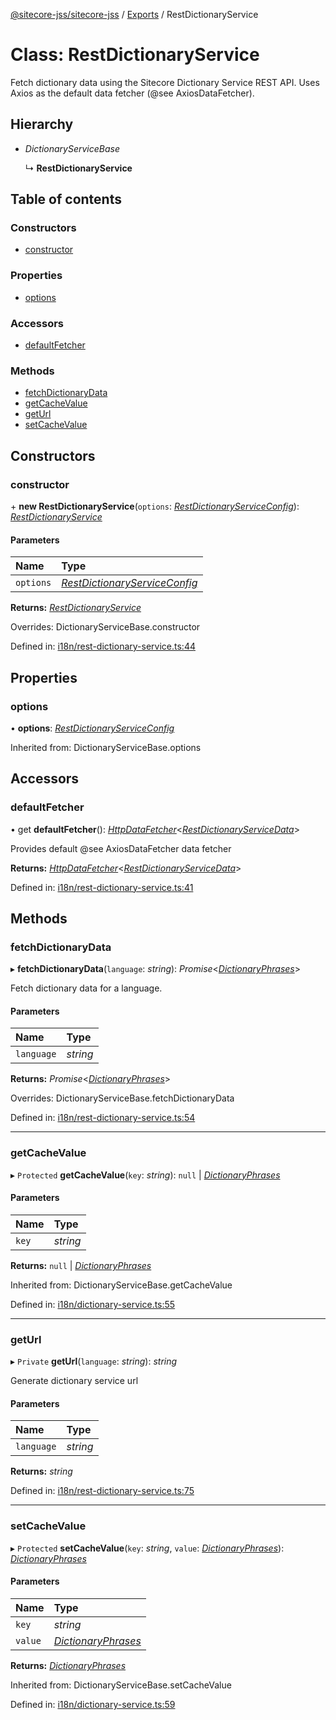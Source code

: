 [@sitecore-jss/sitecore-jss](../README.md) / [Exports](../modules.md) / RestDictionaryService

# Class: RestDictionaryService

Fetch dictionary data using the Sitecore Dictionary Service REST API.
Uses Axios as the default data fetcher (@see AxiosDataFetcher).

## Hierarchy

- *DictionaryServiceBase*

  ↳ **RestDictionaryService**

## Table of contents

### Constructors

- [constructor](restdictionaryservice.md#constructor)

### Properties

- [options](restdictionaryservice.md#options)

### Accessors

- [defaultFetcher](restdictionaryservice.md#defaultfetcher)

### Methods

- [fetchDictionaryData](restdictionaryservice.md#fetchdictionarydata)
- [getCacheValue](restdictionaryservice.md#getcachevalue)
- [getUrl](restdictionaryservice.md#geturl)
- [setCacheValue](restdictionaryservice.md#setcachevalue)

## Constructors

### constructor

\+ **new RestDictionaryService**(`options`: [*RestDictionaryServiceConfig*](../modules.md#restdictionaryserviceconfig)): [*RestDictionaryService*](restdictionaryservice.md)

#### Parameters

| Name | Type |
| :------ | :------ |
| `options` | [*RestDictionaryServiceConfig*](../modules.md#restdictionaryserviceconfig) |

**Returns:** [*RestDictionaryService*](restdictionaryservice.md)

Overrides: DictionaryServiceBase.constructor

Defined in: [i18n/rest-dictionary-service.ts:44](https://github.com/Sitecore/jss/blob/94a2bbf1/packages/sitecore-jss/src/i18n/rest-dictionary-service.ts#L44)

## Properties

### options

• **options**: [*RestDictionaryServiceConfig*](../modules.md#restdictionaryserviceconfig)

Inherited from: DictionaryServiceBase.options

## Accessors

### defaultFetcher

• get **defaultFetcher**(): [*HttpDataFetcher*](../modules.md#httpdatafetcher)<[*RestDictionaryServiceData*](../modules.md#restdictionaryservicedata)\>

Provides default @see AxiosDataFetcher data fetcher

**Returns:** [*HttpDataFetcher*](../modules.md#httpdatafetcher)<[*RestDictionaryServiceData*](../modules.md#restdictionaryservicedata)\>

Defined in: [i18n/rest-dictionary-service.ts:41](https://github.com/Sitecore/jss/blob/94a2bbf1/packages/sitecore-jss/src/i18n/rest-dictionary-service.ts#L41)

## Methods

### fetchDictionaryData

▸ **fetchDictionaryData**(`language`: *string*): *Promise*<[*DictionaryPhrases*](../interfaces/dictionaryphrases.md)\>

Fetch dictionary data for a language.

#### Parameters

| Name | Type |
| :------ | :------ |
| `language` | *string* |

**Returns:** *Promise*<[*DictionaryPhrases*](../interfaces/dictionaryphrases.md)\>

Overrides: DictionaryServiceBase.fetchDictionaryData

Defined in: [i18n/rest-dictionary-service.ts:54](https://github.com/Sitecore/jss/blob/94a2bbf1/packages/sitecore-jss/src/i18n/rest-dictionary-service.ts#L54)

___

### getCacheValue

▸ `Protected` **getCacheValue**(`key`: *string*): ``null`` \| [*DictionaryPhrases*](../interfaces/dictionaryphrases.md)

#### Parameters

| Name | Type |
| :------ | :------ |
| `key` | *string* |

**Returns:** ``null`` \| [*DictionaryPhrases*](../interfaces/dictionaryphrases.md)

Inherited from: DictionaryServiceBase.getCacheValue

Defined in: [i18n/dictionary-service.ts:55](https://github.com/Sitecore/jss/blob/94a2bbf1/packages/sitecore-jss/src/i18n/dictionary-service.ts#L55)

___

### getUrl

▸ `Private` **getUrl**(`language`: *string*): *string*

Generate dictionary service url

#### Parameters

| Name | Type |
| :------ | :------ |
| `language` | *string* |

**Returns:** *string*

Defined in: [i18n/rest-dictionary-service.ts:75](https://github.com/Sitecore/jss/blob/94a2bbf1/packages/sitecore-jss/src/i18n/rest-dictionary-service.ts#L75)

___

### setCacheValue

▸ `Protected` **setCacheValue**(`key`: *string*, `value`: [*DictionaryPhrases*](../interfaces/dictionaryphrases.md)): [*DictionaryPhrases*](../interfaces/dictionaryphrases.md)

#### Parameters

| Name | Type |
| :------ | :------ |
| `key` | *string* |
| `value` | [*DictionaryPhrases*](../interfaces/dictionaryphrases.md) |

**Returns:** [*DictionaryPhrases*](../interfaces/dictionaryphrases.md)

Inherited from: DictionaryServiceBase.setCacheValue

Defined in: [i18n/dictionary-service.ts:59](https://github.com/Sitecore/jss/blob/94a2bbf1/packages/sitecore-jss/src/i18n/dictionary-service.ts#L59)
